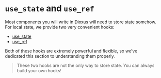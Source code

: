 # `use_state` and `use_ref`

Most components you will write in Dioxus will need to store state somehow. For local state, we provide two very convenient hooks:

- [use_state](https://docs.rs/dioxus-hooks/latest/dioxus_hooks/fn.use_state.html)
- [use_ref](https://docs.rs/dioxus-hooks/latest/dioxus_hooks/fn.use_ref.html)

Both of these hooks are extremely powerful and flexible, so we've dedicated this section to understanding them properly.

> These two hooks are not the only way to store state. You can always build your own hooks!
